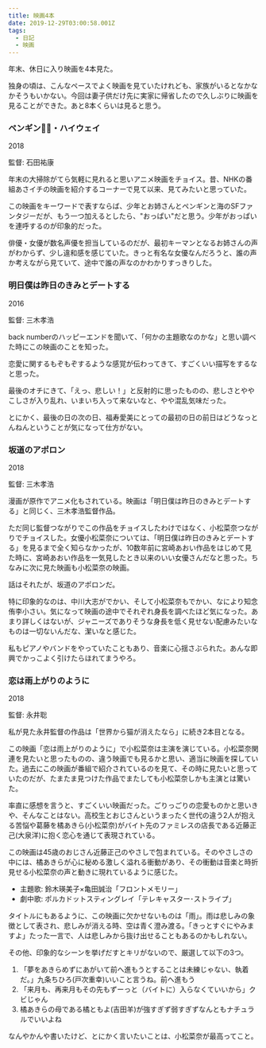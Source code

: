 ```yaml
---
title: 映画4本
date: 2019-12-29T03:00:58.001Z
tags:
  - 日記
  - 映画
---
```

年末、休日に入り映画を4本見た。

独身の頃は、こんなペースでよく映画を見ていたけれども、家族がいるとなかなかそうもいかない。今回は妻子供だけ先に実家に帰省したので久しぶりに映画を見ることができた。あと8本くらいは見ると思う。

### ペンギン・ハイウェイ

2018

監督: 石田祐康

年末の大掃除がてら気軽に見れると思いアニメ映画をチョイス。昔、NHKの番組あさイチの映画を紹介するコーナーで見て以来、見てみたいと思っていた。

この映画をキーワードで表すならば、少年とお姉さんとペンギンと海のSFファンタジーだが、もう一つ加えるとしたら、"おっぱい"だと思う。少年がおっぱいを連呼するのが印象的だった。

俳優・女優が数名声優を担当しているのだが、最初キーマンとなるお姉さんの声がわからず、少し違和感を感じていた。きっと有名な女優なんだろうと、誰の声か考えながら見ていて、途中で誰の声なのかわかりすっきりした。

### 明日僕は昨日のきみとデートする

2016

監督: 三木孝浩

back numberのハッピーエンドを聞いて、「何かの主題歌なのかな」と思い調べた時にこの映画のことを知った。

恋愛に関するもぞもぞするような感覚が伝わってきて、すごくいい描写をするなと思った。

最後のオチにきて、「えっ、悲しい！」と反射的に思ったものの、悲しさとややこしさが入り乱れ、いまいち入って来ないなと、やや混乱気味だった。

とにかく、最後の日の次の日、福寿愛美にとっての最初の日の前日はどうなっとんねんということが気になって仕方がない。

### 坂道のアポロン

2018

監督:  三木孝浩

漫画が原作でアニメ化もされている。映画は「明日僕は昨日のきみとデートする」と同じく、三木孝浩監督作品。

ただ同じ監督つながりでこの作品をチョイスしたわけではなく、小松菜奈つながりでチョイスした。女優小松菜奈については、「明日僕は昨日のきみとデートする」を見るまで全く知らなかったが、10数年前に宮崎あおい作品をはじめて見た時に、宮崎あおい作品を一気見したとき以来のいい女優さんだなと思った。ちなみに次に見た映画も小松菜奈の映画。

話はそれたが、坂道のアポロンだ。

特に印象的なのは、中川大志がでかい、そして小松菜奈もでかい、なにより知念侑李小さい。気になって映画の途中でそれぞれ身長を調べたほど気になった。あまり詳しくはないが、ジャニーズでありそうな身長を低く見せない配慮みたいなものは一切ないんだな、潔いなと感じた。

私もピアノやバンドをやっていたこともあり、音楽に心揺さぶられた。あんな即興でかっこよく引けたらほれてまうやろ。

### 恋は雨上がりのように

2018

監督: 永井聡

私が見た永井監督の作品は「世界から猫が消えたなら」に続き2本目となる。

この映画「恋は雨上がりのように」で小松菜奈は主演を演じている。小松菜奈関連を見たいと思ったものの、違う映画でも見るかと思い、適当に映画を探していた。過去にこの映画が番組で紹介されているのを見て、その時に見たいと思っていたのだが、たまたま見つけた作品でまたしても小松菜奈しかも主演とは驚いた。

率直に感想を言うと、すごくいい映画だった。ごりっごりの恋愛ものかと思いきや、そんなことはない。高校生とおじさんというまったく世代の違う2人が抱える苦悩や葛藤を橘あきら(小松菜奈)がバイト先のファミレスの店長である近藤正己(大泉洋)に抱く恋心を通じて表現されている。

この映画は45歳のおじさん近藤正己のやさしで包まれている。そのやさしさの中には、橘あきらが心に秘める激しく溢れる衝動があり、その衝動は音楽と時折見せる小松菜奈の声と動きに現れているように感じた。

* 主題歌: 鈴木瑛美子×亀田誠治「フロントメモリー」
* 劇中歌: ポルカドットスティングレイ「テレキャスター･ストライプ」

タイトルにもあるように、この映画に欠かせないものは「雨」。雨は悲しみの象徴として表され、悲しみが消える時、空は青く澄み渡る。「きっとすぐにやみますよ」たった一言で、人は悲しみから抜け出せることもあるのかもしれない。

その他、印象的なシーンを挙げだすとキリがないので、厳選して以下の3つ。

1. 「夢をあきらめずにあがいて前へ進もうとすることは未練じゃない、執着だ。」九条ちひろ(戸次重幸)いいこと言うね。前へ進もう
2. 「来月も、再来月もその先もずーっと（バイトに）入らなくていいから」クビじゃん
3. 橘あきらの母である橘ともよ(吉田羊)が強すぎず弱すぎずなんともナチュラルでいいよね

なんやかんや書いたけど、とにかく言いたいことは、小松菜奈が最高ってこと。
